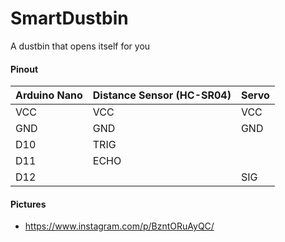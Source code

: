 # SmartDustbin
A dustbin that opens itself for you

#### Pinout
| Arduino Nano | Distance Sensor (HC-SR04) | Servo | 
| ------------ | ------------------------- | ----- | 
| VCC | VCC | VCC | 
| GND | GND | GND | 
| D10 | TRIG |  | 
| D11 | ECHO |  | 
| D12 |  | SIG | 

#### Pictures
* https://www.instagram.com/p/BzntORuAyQC/
